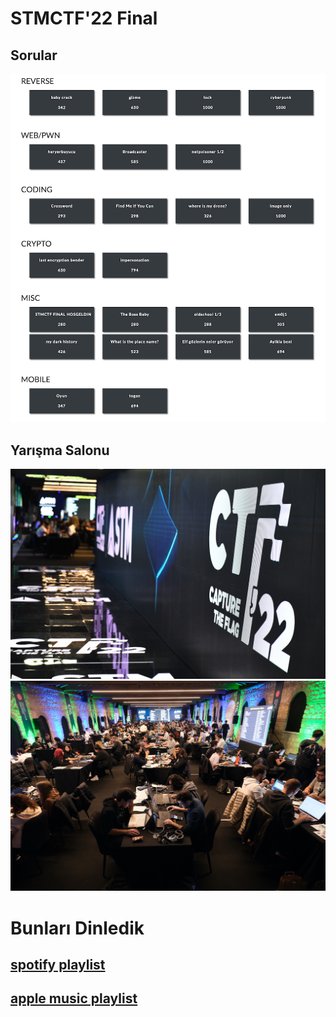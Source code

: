 # STMCTF'22 Final

## Sorular
![Sorular](../images/sorular.png)

## Yarışma Salonu
![Koridor](../images/ctf_koridor2.JPG)
![Yarışma Salonu](../images/ctf_salon.JPG)


# Bunları Dinledik
## [spotify playlist](https://open.spotify.com/playlist/5zOwrZurkU3SPPFcyKOl43?si=kL5KN50-QK60Syo5CJqj0Q)

## [apple music playlist](https://music.apple.com/tr/playlist/ctf22-main/pl.u-PDb4NWZTGe6a5r)
